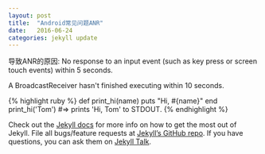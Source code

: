 ```yaml
---
layout: post
title:  "Android常见问题ANR"
date:   2016-06-24
categories: jekyll update
---
```

导致ANR的原因:
No response to an input event (such as key press or screen touch events) within 5 seconds.

A BroadcastReceiver hasn't finished executing within 10 seconds.

{% highlight ruby %}
def print_hi(name)
  puts "Hi, #{name}"
end
print_hi('Tom')
#=> prints 'Hi, Tom' to STDOUT.
{% endhighlight %}

Check out the [Jekyll docs][jekyll-docs] for more info on how to get the most out of Jekyll. File all bugs/feature requests at [Jekyll’s GitHub repo][jekyll-gh]. If you have questions, you can ask them on [Jekyll Talk][jekyll-talk].

[jekyll-docs]: http://jekyllrb.com/docs/home
[jekyll-gh]:   https://github.com/jekyll/jekyll
[jekyll-talk]: https://talk.jekyllrb.com/
